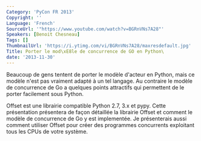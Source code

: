 ```yaml
---
Category: 'PyCon FR 2013'
Copyright: ''
Language: 'French'
SourceUrl: '"https://www.youtube.com/watch?v=BGRnVNs7A28"'
Speakers: [Benoit Chesneau]
Tags: []
ThumbnailUrl: 'https://i.ytimg.com/vi/BGRnVNs7A28/maxresdefault.jpg'
Title: Porter le mod\xE8le de concurrence de GO en Python\
date: '2013-11-30'
---
```

Beaucoup de gens tentent de porter le modèle d'acteur en Python, mais ce modèle n'est pas vraiment adapté à un tel langage. Au contraire le modèle de concurrence de Go a quelques points attractifs qui permettent de le porter facilement sous Python.

Offset est une librairie compatible Python 2.7, 3.x et pypy. Cette présentation présentera de façon détaillée la librairie Offset et comment le modèle de concurrence de Go y est implementée. Je présenterais aussi comment utiliser Offset pour créer des programmes concurrents exploitant tous les CPUs de votre système.